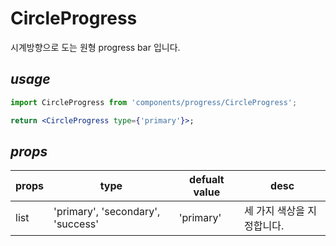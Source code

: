 # CircleProgress

시계방향으로 도는 원형 progress bar 입니다.

## _usage_

```jsx
import CircleProgress from 'components/progress/CircleProgress';

return <CircleProgress type={'primary'}>;
```

## _props_

| props | type                              | defualt value | desc                       |
| ----- | --------------------------------- | ------------- | -------------------------- |
| list  | 'primary', 'secondary', 'success' | 'primary'     | 세 가지 색상을 지정합니다. |
